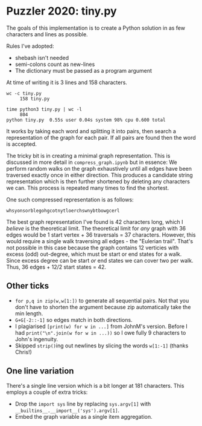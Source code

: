 # Puzzler 2020: tiny.py

The goals of this implementation is to create a Python solution in as few characters and lines as possible.

Rules I've adopted:
 - shebash isn't needed
 - semi-colons count as new-lines
 - The dictionary must be passed as a program argument

At time of writing it is 3 lines and 158 characters.

```shell
wc -c tiny.py
     158 tiny.py
    
time python3 tiny.py | wc -l
     804
python tiny.py  0.55s user 0.04s system 98% cpu 0.600 total
```

It works by taking each word and splitting it into pairs, then search a representation of the graph for each pair. If all pairs are found then the word is accepted.

The tricky bit is in creating a minimal graph representation. This is discussed in more detail in `compress_graph.ipynb` but in essence: We perform random walks on the graph exhaustively until all edges have been traversed exactly once in either direction. This produces a candidate string representation which is then further shortened by deleting any characters we can. This process is repeated many times to find the shortest.

One such compressed representation is as follows:

```
whsyonsorblegohgcotnytloerchswnybtbowgcerl
```

The best graph representation I've found is 42 characters long, which I _believe_ is the theoretical limit. The theoretical limit for _any_ graph with 36 edges would be 1 start vertex + 36 traversals = 37 characters. However, this would require a single walk traversing all edges - the "Eulerian trail". That's not possible in this case because the graph contains 12 verticies with excess (odd) out-degree, which must be start or end states for a walk. Since excess degree can be start _or_ end states we can cover two per walk. Thus, 36 edges + 12/2 start states  = 42.

## Other ticks

 - `for p,q in zip(w,w[1:])` to generate all sequential pairs. Not that you don't have to shorten the argument because zip automatically take the min length.
 - `G+G[-2::-1]` so edges match in both directions.
 - I plagiarised `[print(w) for w in ...]` from JohnM's version. Before I had `print("\n".join(w for w in ...))` so I owe fully 9 characters to John's ingenuity.
 - Skipped `strip()`ing out newlines by slicing the words `w[1:-1]` (thanks Chris!)

## One line variation

There's a single line version which is a bit longer at 181 characters. This employs a couple of extra tricks: 

 - Drop the `import sys` line by replacing `sys.argv[1]` with `__builtins__.__import__('sys').argv[1]`.
 - Embed the graph variable as a single item aggregation.

